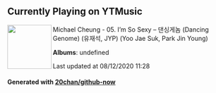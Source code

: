 ## Currently Playing on YTMusic

[<img align="left" width="100" src="https://i.ytimg.com/vi/hS-JV5DH3Ng/sddefault.jpg?sqp=-oaymwEWCJADEOEBIAQqCghqEJQEGHgg6AJIWg&rs">](https://music.youtube.com/channel/UC9-TzKzo-4Sn6gIrPC8UMWA)

Michael Cheung - 05. I’m So Sexy – 댄싱게놈 (Dancing Genome) (유재석, JYP) (Yoo Jae Suk, Park Jin Young)

**Albums**: undefined

Last updated at 08/12/2020 11:28

#### Generated with [20chan/github-now](https://github.com/20chan/github-now)


<!--
**20chan/20chan** is a ✨ _special_ ✨ repository because its `README.md` (this file) appears on your GitHub profile.

Here are some ideas to get you started:

- 🔭 I’m currently working on ...
- 🌱 I’m currently learning ...
- 👯 I’m looking to collaborate on ...
- 🤔 I’m looking for help with ...
- 💬 Ask me about ...
- 📫 How to reach me: ...
- 😄 Pronouns: ...
- ⚡ Fun fact: ...
-->

